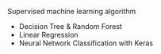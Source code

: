 Supervised machine learning algorithm 
 - Decision Tree & Random Forest
 - Linear Regression
 - Neural Network Classification with Keras

